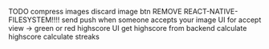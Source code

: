 TODO
compress images
discard image btn
REMOVE REACT-NATIVE-FILESYSTEM!!!!
send push when someone accepts your image
UI for accept view -> green or red
highscore UI
get highscore from backend
calculate highscore
calculate streaks